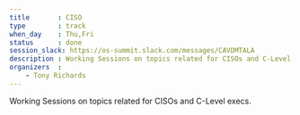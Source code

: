 ```yaml
---
title       : CISO
type        : track
when_day    : Thu,Fri
status      : done
session_slack: https://os-summit.slack.com/messages/CAVDMTALA
description : Working Sessions on topics related for CISOs and C-Level execs.
organizers  :
    - Tony Richards
---
```


Working Sessions on topics related for CISOs and C-Level execs.
